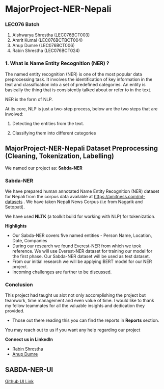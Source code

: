 # MajorProject-NER-Nepali

### LEC076 Batch
1. Aishwarya Shrestha (LEC076BCT003)
2. Amrit Kumal (LEC076BCTBCT004)
3. Anup Dumre (LEC076BCT006)
4. Rabin Shrestha (LEC076BCT024)

### 1.   What is Name Entity Recognition (NER) ?
The named entity recognition (NER) is one of the most popular data preprocessing task. It involves the identification of key information in the text and classification into a set of predefined categories. An entity is basically the thing that is consistently talked about or refer to in the text.

NER is the form of NLP.

At its core, NLP is just a two-step process, below are the two steps that are involved:

1. Detecting the entities from the text.

2. Classifying them into different categories 


## MajorProject-NER-Nepali Dataset Preprocessing (Cleaning, Tokenization, Labelling)
We named our project as: **Sabda-NER**
### Sabda-NER

We have prepared human annotated Name Entity Recognition (NER) dataset for Nepali from the corpus data available at https://amitness.com/ml-datasets . We have taken Nepali News Corpus (i.e from Nagarik and Setopati). 

We have used **NLTK** (a toolkit build for working with NLP) for tokenization.

**Highlights**

* Our Sabda-NER covers five named entities - Person Name, Location, Date, Companies
* During our research we found Everest-NER from which we took reference. We will use Everest-NER dataset for training our model for the first phase. Our Sabda-NER dataset will be used as test dataset.
* From our initial research we will be applying BERT model for our NER project.
* Incoming challenges are further to be discussed.

### Conclusion
This project had taught us alot not only accomplishing the project but teamwork, time management and even value of time. I would like to thank my fellow teammates for all the valuable insights and dedication they provided. 

* Those out there reading this you can find the reports in **Reports** section.

You may reach out to us if you want any help regarding our project

**Connect us in LinkedIn**

* [Rabin Shrestha](https://www.linkedin.com/in/rabin-shrestha-a0669a274/)
* [Anup Dumre](https://www.linkedin.com/in/anupdumre/)


## SABDA-NER-UI 

[Github UI Link](https://github.com/Rabin-Shresth/SABDA-NER-UI)



